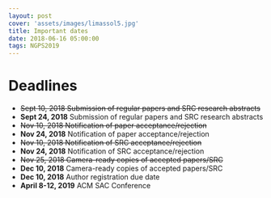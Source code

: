 ```yaml
---
layout: post
cover: 'assets/images/limassol5.jpg'
title: Important dates
date: 2018-06-16 05:00:00
tags: NGPS2019
---
```


<h1>Deadlines</h1>

* <strike>Sept 10, 2018 Submission of regular papers and SRC research abstracts</strike>
* **Sept 24, 2018** Submission of regular papers and SRC research abstracts
* <strike>Nov 10, 2018 Notification of paper acceptance/rejection</strike>
* **Nov 24, 2018**	Notification of paper acceptance/rejection
* <strike>Nov 10, 2018 Notification of SRC acceptance/rejection</strike>
* **Nov 24, 2018**	Notification of SRC acceptance/rejection
* <strike>Nov 25, 2018 Camera-ready copies of accepted papers/SRC</strike>
* **Dec 10, 2018** Camera-ready copies of accepted papers/SRC
* **Dec 10, 2018**	Author registration due date
* **April 8-12, 2019** ACM SAC Conference
